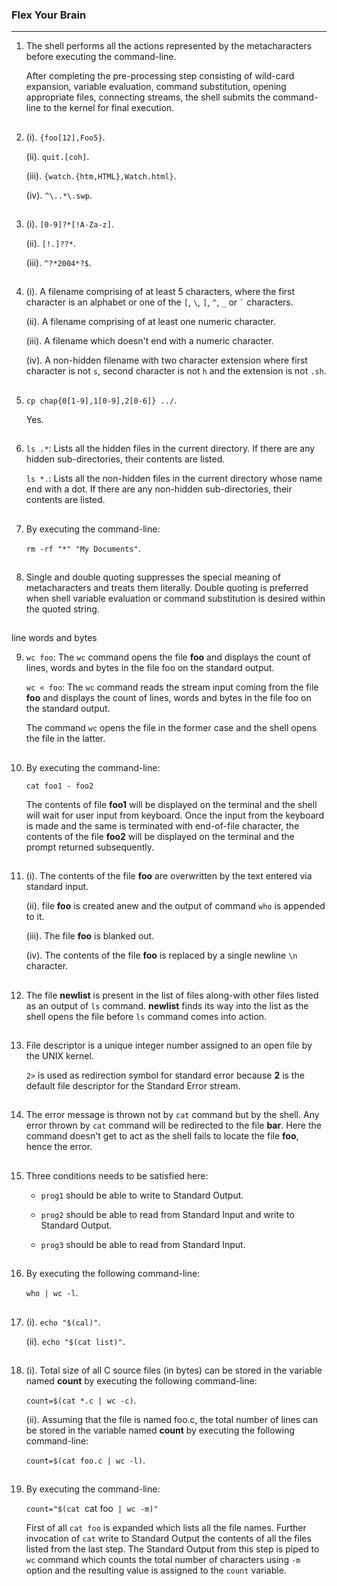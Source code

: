 ### Flex Your Brain

---

01. The shell performs all the actions represented by the metacharacters before executing the command-line.

    After completing the pre-processing step consisting of wild-card expansion, variable evaluation, command substitution, opening appropriate files, connecting streams, the shell submits the command-line to the kernel for final execution.

##

02. (i). `{foo[12],Foo5}`.

    (ii). `quit.[coh]`.

    (iii). `{watch.{htm,HTML},Watch.html}`.

    (iv). `^\..*\.swp`.

##

03. (i). `[0-9]?*[!A-Za-z]`.

    (ii). `[!.]??*`.

    (iii). `^?*2004*?$`.

##

04. (i). A filename comprising of at least 5 characters, where the first character is an alphabet or one of the `[`, `\`, `]`, `^`, `_` or `` ` `` characters.

    (ii). A filename comprising of at least one numeric character.

    (iii). A filename which doesn't end with a numeric character.

    (iv). A non-hidden filename with two character extension where first character is not `s`, second character is not `h` and the extension is not `.sh`.

##

05. `cp chap{0[1-9],1[0-9],2[0-6]} ../`.

    Yes.

##

06. `ls .*`: Lists all the hidden files in the current directory. If there are any hidden sub-directories, their contents are listed.

    `ls *.`: Lists all the non-hidden files in the current directory whose name end with a dot. If there are any non-hidden sub-directories, their contents are listed.

##

07. By executing the command-line:

    `rm -rf "*" "My Documents"`.

##

08. Single and double quoting suppresses the special meaning of metacharacters and treats them literally. Double quoting is preferred when shell variable evaluation or command substitution is desired within the quoted string.

##

line words and bytes

09. `wc foo`: The `wc` command opens the file **foo** and displays the count of lines, words and bytes in the file foo on the standard output.

    `wc < foo`: The `wc` command reads the stream input coming from the file **foo** and displays the count of lines, words and bytes in the file foo on the standard output.

    The command `wc` opens the file in the former case and the shell opens the file in the latter.

##

10. By executing the command-line:

    `cat foo1 - foo2`

    The contents of file **foo1** will be displayed on the terminal and the shell will wait for user input from keyboard. Once the input from the keyboard is made and the same is terminated with end-of-file character, the contents of the file **foo2** will be displayed on the terminal and the prompt returned subsequently.

##

11. (i). The contents of the file **foo** are overwritten by the text entered via standard input.

    (ii). file **foo** is created anew and the output of command `who` is appended to it.

    (iii). The file **foo** is blanked out.

    (iv). The contents of the file **foo** is replaced by a single newline `\n` character.

##

12. The file **newlist** is present in the list of files along-with other files listed as an output of `ls` command. **newlist** finds its way into the list as the shell opens the file before `ls` command comes into action.

##

13. File descriptor is a unique integer number assigned to an open file by the UNIX kernel.

    `2>` is used as redirection symbol for standard error because **2** is the default file descriptor for the Standard Error stream.

##

14. The error message is thrown not by `cat` command but by the shell. Any error thrown by `cat` command will be redirected to the file **bar**. Here the command doesn't get to act as the shell fails to locate the file **foo**, hence the error.

##

15. Three conditions needs to be satisfied here:

    -   `prog1` should be able to write to Standard Output.

    -   `prog2` should be able to read from Standard Input and write to Standard Output.

    -   `prog3` should be able to read from Standard Input.

##

16. By executing the following command-line:

    `who | wc -l`.

##

17. (i). `echo "$(cal)"`.

    (ii). `echo "$(cat list)"`.

##

18. (i). Total size of all C source files (in bytes) can be stored in the variable named **count** by executing the following command-line:

    `count=$(cat *.c | wc -c)`.

    (ii). Assuming that the file is named foo.c, the total number of lines can be stored in the variable named **count** by executing the following command-line:

    `count=$(cat foo.c | wc -l)`.

##

19. By executing the command-line:

    `count="$(cat `cat foo` | wc -m)"`

    First of all `cat foo` is expanded which lists all the file names. Further invocation of `cat` write to Standard Output the contents of all the files listed from the last step. The Standard Output from this step is piped to `wc` command which counts the total number of characters using `-m` option and the resulting value is assigned to the `count` variable.

##

